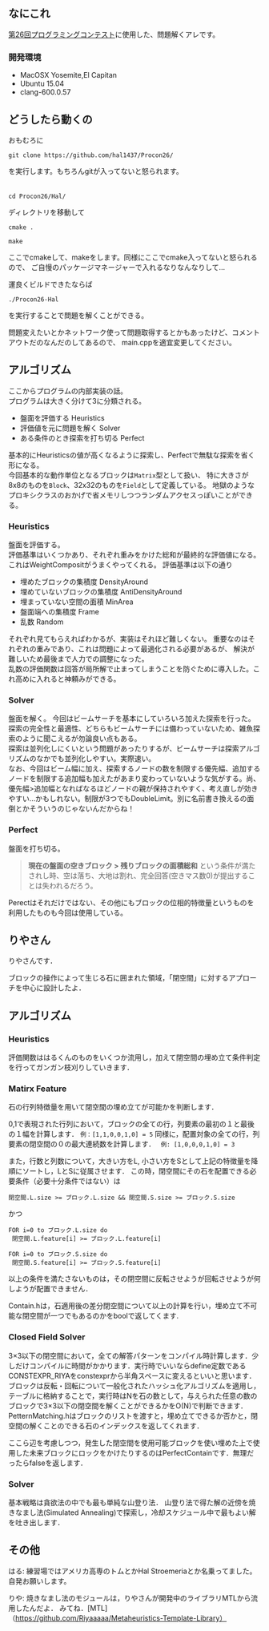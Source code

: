## なにこれ

[第26回プログラミングコンテスト](http://www.procon.gr.jp/)に使用した、問題解くアレです。

### 開発環境
* MacOSX Yosemite,El Capitan
* Ubuntu 15.04
* clang-600.0.57

## どうしたら動くの

おもむろに
```console:
git clone https://github.com/hal1437/Procon26/
```
を実行します。もちろんgitが入ってないと怒られます。  
　  

```console:
cd Procon26/Hal/
```
ディレクトリを移動して  
```console:
cmake .
```
```console:
make
```
ここでcmakeして、makeをします。同様にここでcmake入ってないと怒られるので、
ご自慢のパッケージマネージャーで入れるなりなんなりして…  


運良くビルドできたならば
```console:
./Procon26-Hal
```
を実行することで問題を解くことができる。

問題変えたいとかネットワーク使って問題取得するとかもあったけど、コメントアウトだのなんだのしてあるので、
main.cppを適宜変更してください。


## アルゴリズム

ここからプログラムの内部実装の話。  
プログラムは大きく分けて3に分類される。
* 盤面を評価する Heuristics
* 評価値を元に問題を解く Solver
* ある条件のとき探索を打ち切る Perfect

基本的にHeuristicsの値が高くなるように探索し、Perfectで無駄な探索を省く形になる。  
今回基本的な動作単位となるブロックは`Matrix`型として扱い、
特に大きさが8x8のものを`Block`、32x32のものを`Field`として定義している。
地獄のようなプロキシクラスのおかげで省メモリしつつランダムアクセスっぽいことができる。


### Heuristics
盤面を評価する。  
評価基準はいくつかあり、それぞれ重みをかけた総和が最終的な評価値になる。これはWeightCompositがうまくやってくれる。
評価基準は以下の通り
* 埋めたブロックの集積度 DensityAround
* 埋めていないブロックの集積度 AntiDensityAround
* 埋まっていない空間の面積 MinArea
* 盤面端への集積度 Frame
* 乱数 Random

それぞれ見てもらえればわかるが、実装はそれほど難しくない。
重要なのはそれぞれの重みであり、これは問題によって最適化される必要があるが、
解決が難しいため最後まで人力での調整になった。  
乱数の評価関数は回答が局所解で止まってしまうことを防ぐために導入した。これ高めに入れると神頼みができる。

### Solver
盤面を解く。
今回はビームサーチを基本にしていろいろ加えた探索を行った。
探索の完全性と最適性、どちらもビームサーチには備わっていないため、雑魚探索のように聞こえるが勿論良い点もある。  
探索は並列化しにくいという問題があったりするが、ビームサーチは探索アルゴリズムのなかでも並列化しやすい。実際速い。  
なお、今回はビーム幅に加え、探索するノードの数を制限する優先幅、追加するノードを制限する追加幅も加えたがあまり変わっていないような気がする。尚、優先幅>追加幅となればなるほどノードの親が保持されやすく、考え直しが効きやすい…かもしれない。制限が3つでもDoubleLimit。別に名前書き換えるの面倒とかそういうのじゃないんだからね！

### Perfect
盤面を打ち切る。

>**現在の盤面の空きブロック > 残りブロックの面積総和**
>という条件が満たされし時、空は落ち、大地は割れ、完全回答(空きマス数0)が提出することは失われるだろう。  

Perectはそれだけではない、その他にもブロックの位相的特徴量というものを利用したものも今回は使用している。
  


## りやさん

りやさんです．

ブロックの操作によって生じる石に囲まれた領域，「閉空間」に対するアプローチを中心に設計したよ．

## アルゴリズム

### Heuristics

評価関数ははるくんのものをいくつか流用し，加えて閉空間の埋め立て条件判定を行ってガンガン枝刈りしていきます．

### Matirx Feature

石の行列特徴量を用いて閉空間の埋め立てが可能かを判断します．

0,1で表現された行列において，ブロックの全ての行，列要素の最初の１と最後の１幅を計算します． 
```例：[1,1,0,0,1,0] = 5```
同様に，配置対象の全ての行，列要素の閉空間の０の最大連続数を計算します．　
```例: [1,0,0,0,1,0] = 3```

また，行数と列数について，大きい方をL, 小さい方をSとして上記の特徴量を降順にソートし，LとSに従属させます．
この時，閉空間にその石を配置できる必要条件（必要十分条件ではない）は

```
閉空間.L.size >= ブロック.L.size && 閉空間.S.size >= ブロック.S.size
```
かつ
```
FOR i=0 to ブロック.L.size do
 閉空間.L.feature[i] >= ブロック.L.feature[i]

FOR i=0 to ブロック.S.size do
 閉空間.S.feature[i] >= ブロック.S.feature[i]
 ```
 
以上の条件を満たさないものは，その閉空間に反転させようが回転させようが何しようが配置できません．

Contain.hは，石適用後の差分閉空間について以上の計算を行い，埋め立て不可能な閉空間が一つでもあるのかをboolで返してくます.

### Closed Field Solver

3×3以下の閉空間において，全ての解答パターンをコンパイル時計算します．少しだけコンパイルに時間がかかります．実行時でいいならdefine定数であるCONSTEXPR_RIYAをconstexprから半角スペースに変えるといいと思います．
ブロックは反転・回転について一般化されたハッシュ化アルゴリズムを適用し，テーブルに格納することで，実行時はNを石の数として，与えられた任意の数のブロックで3×3以下の閉空間を解くことができるかをO(N)で判断できます．
PetternMatching.hはブロックのリストを渡すと，埋め立てできるか否かと，閉空間の解くことのできる石のインデックスを返してくれます．

ここら辺を考慮しつつ，発生した閉空間を使用可能ブロックを使い埋めた上で使用した未来ブロックにロックをかけたりするのはPerfectContainです．無理だったらfalseを返します．

### Solver

基本戦略は貪欲法の中でも最も単純な山登り法．
山登り法で得た解の近傍を焼きなまし法(Simulated Annealing)で探索し，冷却スケジュール中で最もよい解を吐き出します．


## その他

はる: 練習場ではアメリカ高専のトムとかHal Stroemeriaとか名乗ってました。自発お願いします。

りや: 焼きなまし法のモジュールは，りやさんが開発中のライブラリMTLから流用したんだよ．
みてね．[MTL]（https://github.com/Riyaaaaa/Metaheuristics-Template-Library）
